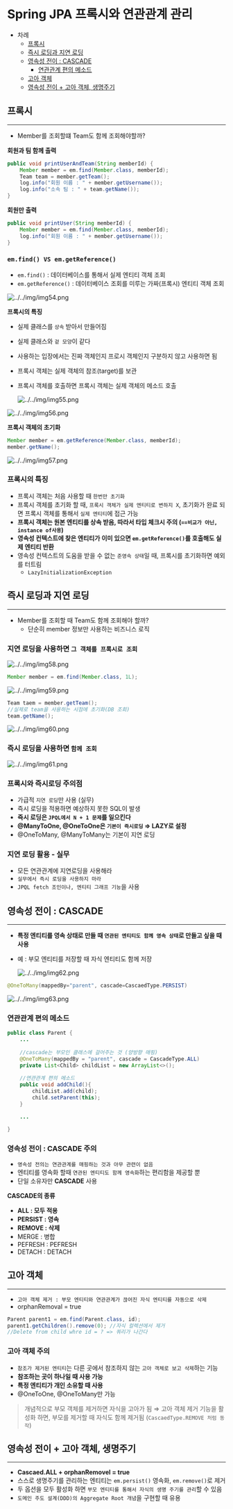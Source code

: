 # Spring JPA 프록시와 연관관계 관리

- 차례
    - [프록시]()
    - [즉시 로딩과 지연 로딩]()
    - [영속성 전이 : CASCADE]()
        - [연관관계 편의 메소드]()
    - [고아 객체]()
    - [영속성 전이 + 고아 객체, 생명주기]()

## 프록시

---

- Member를 조회할떄 Team도 함께 조회해야할까?

**회원과 팀 함께 출력**

```java
public void printUserAndTeam(String memberId) {
	Member member = em.find(Member.class, memberId);
	Team team = member.getTeam();
	log.info("회원 이름 : " + member.getUsername());
	log.info("소속 팀 : " + team.getName());
}
```

**회원만 출력**

```java
public void printUser(String memberId) {
	Member member = em.find(Member.class, memberId);
	log.info("회원 이름 : " + member.getUsername());
}
```

### `em.find() VS em.getReference()`

- `em.find()` : 데이터베이스를 통해서 실제 엔티티 객체 조회
- `em.getReference()` : 데이터베이스 조회를 미루는 가짜(프록시) 엔티티 객체 조회

![../../img/img54.png](../../img/img54.png)

**프록시의 특징**

- 실제 클래스를 `상속` 받아서 만들어짐
- 실제 클래스와 `겉 모양`이 같다
- 사용하는 입장에서는 진짜 객체인지 프로시 객체인지 구분하지 않고 사용하면 됨
- 프록시 객체는 실제 객체의 참조(target)를 보관
- 프록시 객체를 호출하면 프록시 객체는 실제 객체의 메소드 호출

    ![../../img/img55.png](../../img/img55.png)

![../../img/img56.png](../../img/img56.png)

**프록시 객체의 초기화**

```java
Member member = em.getReference(Member.class, memberId);
member.getName();
```

![../../img/img57.png](../../img/img57.png)

### **프록시의 특징**

- 프록시 객체는 처음 사용할 때 `한번만 초기화`
- 프록시 객체를 초기화 할 때, `프록시 객체가 실제 엔티티로 변하지 X`, 초기화가 완료 되면 프록시 객체를 통해서 `실제 엔티티`에 접근 가능
- **프록시 객체는 원본 엔티티를 상속 받음, 따라서 타입 체크시 주의 (`==비교가 아닌, instance of사용`)**
- **영속성 컨텍스트에 찾은 엔티티가 이미 있으면 `em.getReference()`를 호출해도 실제 엔티티 반환**
- 영속성 컨텍스트의 도움을 받을 수 없는 `준영속 상태`일 때, 프록시를 초기화하면 예외를 터트림
    - `LazyInitializationException`

## 즉시 로딩과 지연 로딩

---

- Member를 조회할 때 Team도 함께 조회해야 할까?
    - 단순히 member 정보만 사용하는 비즈니스 로직

### **지연 로딩을 사용하면 `그 객체를 프록시로 조회`**

![../../img/img58.png](../../img/img58.png)

```java
Member member = em.find(Member.class, 1L);
```

![../../img/img59.png](../../img/img59.png)

```java
Team taem = member.getTeam();
//실제로 team을 사용하는 시점에 초기화(DB 조회)
team.getName(); 
```

![../../img/img60.png](../../img/img60.png)

### **즉시 로딩을 사용하면 `함께 조회`**

![../../img/img61.png](../../img/img61.png)

### **프록시와 즉시로딩 주의점**

- 가급적 `지연 로딩`만 사용 (실무)
- 즉시 로딩을 적용하면 예상하지 못한 SQL이 발생
- **즉시 로딩은 `JPQL에서 N + 1 문제`를 일으킨다**
- **@ManyToOne, @OneToOne은 `기본이 즉시로딩` ⇒ LAZY로 설정**
- @OneToMany, @ManyToMany는 기본이 지연 로딩

### **지연 로딩 활용 - 실무**

- 모든 연관관계에 지연로딩을 사용해라
- `실무에서 즉시 로딩을 사용하지 마라`
- `JPQL fetch 조인이나, 엔티티 그래프 기능`을 사용

## 영속성 전이 : CASCADE

---

- **특정 엔티티를 영속 상태로 만들 때 `연관된 엔티티도 함께 영속 상태`로 만들고 싶을 때 사용**
- 예 : 부모 엔티티를 저장할 때 자식 엔티티도 함께 저장

    ![../../img/img62.png](../../img/img62.png)

```java
@OneToMany(mappedBy="parent", cascade=CascaedType.PERSIST)
```

![../../img/img63.png](../../img/img63.png)

### **연관관계 편의 메소드**

```java
public class Parent {
	...
	
	//cascade는 부모인 클래스에 걸어주는 것 (양방향 매핑)
	@OneToMany(mappedBy = "parent", cascade = CascadeType.ALL)
	private List<Child> childList = new ArrayList<>();
	
	//연관관계 편의 메소드
	public void addChild(){
		childList.add(child);
		child.setParent(this);
	}

	...

}
```

### **영속성 전이 : CASCADE 주의**

- `영속성 전의는 연관관계를 매핑하는 것과 아무 관련이 없음`
- 엔티티를 영속화 할때 `연관된 엔티티도 함께 영속화`하는 편리함을 제공할 뿐
- 단일 소유자만 **CASCADE** 사용

**CASCADE의 종류**

- **ALL : 모두 적용**
- **PERSIST : 영속**
- **REMOVE : 삭제**
- MERGE : 병합
- PEFRESH : PEFRESH
- DETACH : DETACH

## 고아 객체

---

- `고아 객체 제거 : 부모 엔티티와 연관관계가 끊어진 자식 엔티티를 자동으로 삭제`
- orphanRemoval = true

```java
Parent parent1 = em.find(Parent.class, id);
parent1.getChildren().remove(0); //자식 컬렉션에서 제거
//Delete from child whre id = ? => 쿼리가 나간다
```

### **고아 객체 주의**

- `참조가 제거된 엔티티`는 다른 곳에서 참조하지 않는 `고아 객체로 보고 삭제`하는 기능
- **참조하는 곳이 하나일 때 사용 가능**
- **특정 엔티티가 개인 소유할 때 사용**
- @OneToOne, @OneToMany만 가능

> 개념적으로 부모 객체를 제거하면 자식을 고아가 됨 ⇒ 고아 객체 제거 기능을 활성화 하면, 부모를 제거할 때 자식도 함께 제거됨 (`CascaedType.REMOVE 처럼 동작`)

## 영속성 전이 + 고아 객체, 생명주기

---

- **Cascaed.ALL + orphanRemovel = true**
- 스스로 생명주기를 관리하는 엔티티는 `em.persist()` 영속화, `em.remove()`로 제거
- 두 옵션을 모두 활성화 하면 `부모 엔티티를 통해서 자식의 생명 주기를 관리`할 수 있음
- `도메인 주도 설계(DDD)의 Aggregate Root 개념`을 구현할 때 유용